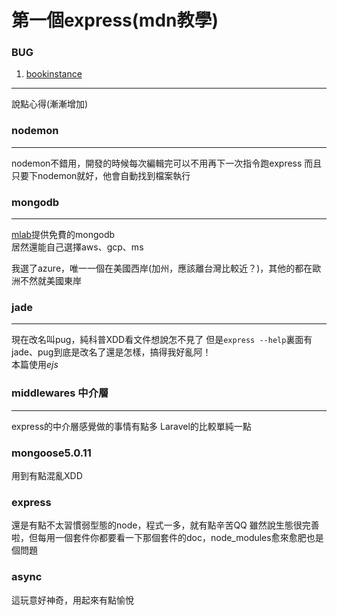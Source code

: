 # 第一個express(mdn教學)

### BUG

1. [bookinstance](https://developer.mozilla.org/en-US/docs/Learn/Server-side/Express_Nodejs/Displaying_data/BookInstance_list_page "mdn")
***
說點心得(漸漸增加)

### nodemon
***
nodemon不錯用，開發的時候每次編輯完可以不用再下一次指令跑express
而且只要下nodemon就好，他會自動找到檔案執行

### mongodb
***
[mlab](https://mlab.com/ "url")提供免費的mongodb           
居然還能自己選擇aws、gcp、ms

我選了azure，唯一一個在美國西岸(加州，應該離台灣比較近？)，其他的都在歐洲不然就美國東岸

### jade
***
現在改名叫pug，純科普XDD看文件想說怎不見了
但是`express --help`裏面有jade、pug到底是改名了還是怎樣，搞得我好亂阿！             
本篇使用*ejs*

### middlewares 中介層
***
express的中介層感覺做的事情有點多
Laravel的比較單純一點

### mongoose5.0.11

用到有點混亂XDD 

### express

還是有點不太習慣弱型態的node，程式一多，就有點辛苦QQ
雖然說生態很完善啦，但每用一個套件你都要看一下那個套件的doc，node_modules愈來愈肥也是個問題

### async

這玩意好神奇，用起來有點愉悅


